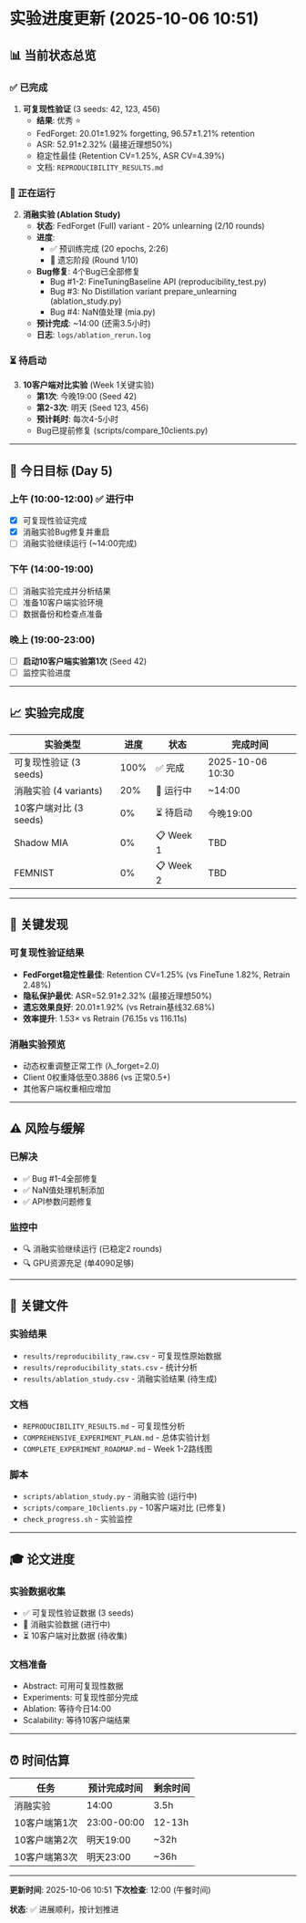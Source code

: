 # 实验进度更新 (2025-10-06 10:51)

## 📊 当前状态总览

### ✅ 已完成
1. **可复现性验证** (3 seeds: 42, 123, 456)
   - **结果**: 优秀 ⭐
   - FedForget: 20.01±1.92% forgetting, 96.57±1.21% retention
   - ASR: 52.91±2.32% (最接近理想50%)
   - 稳定性最佳 (Retention CV=1.25%, ASR CV=4.39%)
   - 文档: `REPRODUCIBILITY_RESULTS.md`

### 🔄 正在运行
2. **消融实验 (Ablation Study)**
   - **状态**: FedForget (Full) variant - 20% unlearning (2/10 rounds)
   - **进度**:
     - ✅ 预训练完成 (20 epochs, 2:26)
     - 🔄 遗忘阶段 (Round 1/10)
   - **Bug修复**: 4个Bug已全部修复
     - Bug #1-2: FineTuningBaseline API (reproducibility_test.py)
     - Bug #3: No Distillation variant prepare_unlearning (ablation_study.py)
     - Bug #4: NaN值处理 (mia.py)
   - **预计完成**: ~14:00 (还需3.5小时)
   - **日志**: `logs/ablation_rerun.log`

### ⏳ 待启动
3. **10客户端对比实验** (Week 1关键实验)
   - **第1次**: 今晚19:00 (Seed 42)
   - **第2-3次**: 明天 (Seed 123, 456)
   - **预计耗时**: 每次4-5小时
   - Bug已提前修复 (scripts/compare_10clients.py)

---

## 🎯 今日目标 (Day 5)

### 上午 (10:00-12:00) ✅ 进行中
- [x] 可复现性验证完成
- [x] 消融实验Bug修复并重启
- [ ] 消融实验继续运行 (~14:00完成)

### 下午 (14:00-19:00)
- [ ] 消融实验完成并分析结果
- [ ] 准备10客户端实验环境
- [ ] 数据备份和检查点准备

### 晚上 (19:00-23:00)
- [ ] **启动10客户端实验第1次** (Seed 42)
- [ ] 监控实验进度

---

## 📈 实验完成度

| 实验类型 | 进度 | 状态 | 完成时间 |
|---------|------|------|---------|
| 可复现性验证 (3 seeds) | 100% | ✅ 完成 | 2025-10-06 10:30 |
| 消融实验 (4 variants) | 20% | 🔄 运行中 | ~14:00 |
| 10客户端对比 (3 seeds) | 0% | ⏳ 待启动 | 今晚19:00 |
| Shadow MIA | 0% | 📋 Week 1 | TBD |
| FEMNIST | 0% | 📋 Week 2 | TBD |

---

## 🔬 关键发现

### 可复现性验证结果
- **FedForget稳定性最佳**: Retention CV=1.25% (vs FineTune 1.82%, Retrain 2.48%)
- **隐私保护最优**: ASR=52.91±2.32% (最接近理想50%)
- **遗忘效果良好**: 20.01±1.92% (vs Retrain基线32.68%)
- **效率提升**: 1.53× vs Retrain (76.15s vs 116.11s)

### 消融实验预览
- 动态权重调整正常工作 (λ_forget=2.0)
- Client 0权重降低至0.3886 (vs 正常0.5+)
- 其他客户端权重相应增加

---

## ⚠️ 风险与缓解

### 已解决
- ✅ Bug #1-4全部修复
- ✅ NaN值处理机制添加
- ✅ API参数问题修复

### 监控中
- 🔍 消融实验继续运行 (已稳定2 rounds)
- 🔍 GPU资源充足 (单4090足够)

---

## 📁 关键文件

### 实验结果
- `results/reproducibility_raw.csv` - 可复现性原始数据
- `results/reproducibility_stats.csv` - 统计分析
- `results/ablation_study.csv` - 消融实验结果 (待生成)

### 文档
- `REPRODUCIBILITY_RESULTS.md` - 可复现性分析
- `COMPREHENSIVE_EXPERIMENT_PLAN.md` - 总体实验计划
- `COMPLETE_EXPERIMENT_ROADMAP.md` - Week 1-2路线图

### 脚本
- `scripts/ablation_study.py` - 消融实验 (运行中)
- `scripts/compare_10clients.py` - 10客户端对比 (已修复)
- `check_progress.sh` - 实验监控

---

## 🎓 论文进度

### 实验数据收集
- ✅ 可复现性验证数据 (3 seeds)
- 🔄 消融实验数据 (进行中)
- ⏳ 10客户端对比数据 (待收集)

### 文档准备
- Abstract: 可用可复现性数据
- Experiments: 可复现性部分完成
- Ablation: 等待今日14:00
- Scalability: 等待10客户端结果

---

## ⏰ 时间估算

| 任务 | 预计完成时间 | 剩余时间 |
|------|-------------|---------|
| 消融实验 | 14:00 | 3.5h |
| 10客户端第1次 | 23:00-00:00 | 12-13h |
| 10客户端第2次 | 明天19:00 | ~32h |
| 10客户端第3次 | 明天23:00 | ~36h |

---

**更新时间**: 2025-10-06 10:51
**下次检查**: 12:00 (午餐时间)

**状态**: ✅ 进展顺利，按计划推进
